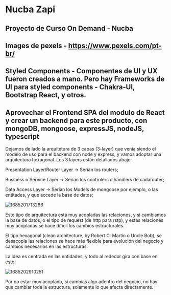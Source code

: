 # Nucba Zapi

## Proyecto de Curso On Demand - Nucba

## Images de pexels - https://www.pexels.com/pt-br/

## Styled Components - Componentes de UI y UX fueron creados a mano. Pero hay Frameworks de UI para styled components - Chakra-UI, Bootstrap React, y otros.

## Aprovechar el Frontend SPA del modulo de React y crear un backend para este producto, con mongoDB, mongoose, expressJS, nodeJS, typescript

Dejamos de lado la arquitetura de 3 capas (3-layer) que venia siendo el modelo de uso para el backend con node y express, y vamos adoptar una arquitectura hexagonal. Los 3 layers están detallados abajo:

Presentation Layer/Router Layer -> Serían los routers;

Business o Service Layer -> Serían los controlers o handlers de cadarouter;

Data Access Layer -> Serían los Models de mongoose por ejemplo, o las entitades, y que accede la base de datos;

![1685201713266]([image/README/1685201713266.png](https://res.cloudinary.com/practicaldev/image/fetch/s--8CyULLwt--/c_limit%2Cf_auto%2Cfl_progressive%2Cq_auto%2Cw_880/https://dev-to-uploads.s3.amazonaws.com/uploads/articles/cyfsq68u1mhy76ir9oq3.png))

Este tipo de arquitectura está muy acopladas las relaciones, y si cambiamos la base de datos, o el tipo de request (de http para rstp), y estas relaciones muy acopladas se hace dificil los cambios estructurales.

El tipo hexagonal (clean architecture, by Robert C. Martin o Uncle Bob), se desacopla las relaciones se hace más flexible para evolución del negocio y cambios necesarios en las estructuras.

La idea es centrada en las entidades, y todo al rededor gira con base en esto:

![1685202910251]([image/README/1685202910251.png](https://res.cloudinary.com/practicaldev/image/fetch/s--8CyULLwt--/c_limit%2Cf_auto%2Cfl_progressive%2Cq_auto%2Cw_880/https://dev-to-uploads.s3.amazonaws.com/uploads/articles/cyfsq68u1mhy76ir9oq3.png))

Por no estar muy acoplado, si cambias algo adentro del negocio, no hay que cambiar toda la estructura, solamente lo que afecta directamente.
